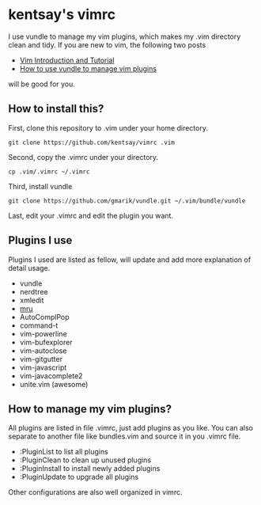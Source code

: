 kentsay's vimrc
=====

I use vundle to manage my vim plugins, which makes my .vim directory clean and tidy. If you are new to vim, the following two posts
  - [Vim Introduction and Tutorial](http://blog.interlinked.org/tutorials/vim_tutorial.html)
  - [How to use vundle to manage vim plugins](https://www.digitalocean.com/community/articles/how-to-use-vundle-to-manage-vim-plugins-on-a-linux-vps)

will be good for you.

How to install this?
-----
First, clone this repository to .vim under your home directory.
```
git clone https://github.com/kentsay/vimrc .vim
```
Second, copy the .vimrc under your directory.
```
cp .vim/.vimrc ~/.vimrc
```
Third, install vundle
```
git clone https://github.com/gmarik/vundle.git ~/.vim/bundle/vundle
```
Last, edit your .vimrc and edit the plugin you want.

Plugins I use
-----
Plugins I used are listed as fellow, will update and add more explanation of detail usage.
  - vundle
  - nerdtree
  - xmledit
  - [mru](https://github.com/yegappan/mru/wiki/User-Manual)
  - AutoComplPop
  - command-t 
  - vim-powerline 
  - vim-bufexplorer
  - vim-autoclose
  - vim-gitgutter
  - vim-javascript
  - vim-javacomplete2
  - unite.vim (awesome)

How to manage my vim plugins?
-----
All plugins are listed in file .vimrc, just add plugins as you like. You can also separate to another file like bundles.vim and source it in you .vimrc file. 

  - :PluginList to list all plugins
  - :PluginClean to clean up unused plugins
  - :PluginInstall to install newly added plugins
  - :PluginUpdate to upgrade all plugins

Other configurations are also well organized in vimrc.
